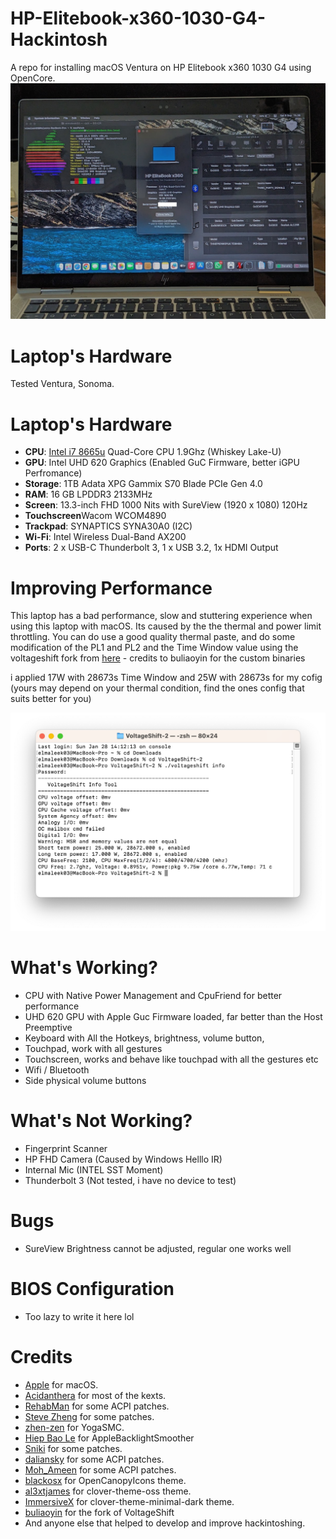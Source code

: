 # HP-Elitebook-x360-1030-G4-Hackintosh


A repo for installing macOS Ventura on HP Elitebook x360 1030 G4 using OpenCore.
![](Images/Screenshot.png)


# Laptop's Hardware 
Tested Ventura, Sonoma.

# Laptop's Hardware 
- <b>CPU</b>: [Intel i7 8665u](https://www.intel.co.id/content/www/id/id/products/sku/193563/intel-core-i78665u-processor-8m-cache-up-to-4-80-ghz/specifications.html) Quad-Core CPU 1.9Ghz (Whiskey Lake-U)
- <b>GPU</b>: Intel UHD 620 Graphics (Enabled GuC Firmware, better iGPU Perfromance)
- <b>Storage</b>: 1TB Adata XPG Gammix S70 Blade PCIe Gen 4.0
- <b>RAM</b>: 16 GB LPDDR3 2133MHz
- <b>Screen</b>: 13.3-inch FHD 1000 Nits with SureView (1920 x 1080) 120Hz
- <b>Touchscreen</b>Wacom WCOM4890
- <b>Trackpad</b>: SYNAPTICS SYNA30A0 (I2C)
- <b>Wi-Fi</b>: Intel Wireless Dual-Band AX200
- <b>Ports</b>: 2 x USB-C Thunderbolt 3, 1 x USB 3.2, 1x HDMI Output

# Improving Performance
This laptop has a bad performance, slow and stuttering experience when using this laptop with macOS. Its caused by the the thermal and power limit throttling. You can do use a good quality thermal paste, and do some modification of the PL1 and PL2 and the Time Window value using the voltageshift fork from [here](https://github.com/daliansky/XiaoMi-Pro/files/3101379/VoltageShift.zip) - credits to buliaoyin for the custom binaries


i applied 17W with 28673s Time Window and 25W with 28673s for my cofig (yours may depend on your thermal condition, find the ones config that suits better for you)

![](Images/voltageshift_info.png)


# What's Working?
- CPU with Native Power Management and CpuFriend for better performance
- UHD 620 GPU with Apple Guc Firmware loaded, far better than the Host Preemptive
- Keyboard with All the Hotkeys, brightness, volume button, 
- Touchpad, work with all gestures
- Touchscreen, works and behave like touchpad with all the gestures etc
- Wifi / Bluetooth
- Side physical volume buttons


# What's Not Working?
- Fingerprint Scanner
- HP FHD Camera (Caused by Windows Helllo IR)
- Internal Mic (INTEL SST Moment)
- Thunderbolt 3 (Not tested, i have no device to test)

# Bugs
- SureView Brightness cannot be adjusted, regular one works well

# BIOS Configuration
- Too lazy to write it here lol


# Credits
- [Apple](https://www.apple.com) for macOS.
- [Acidanthera](https://github.com/acidanthera) for most of the kexts.
- [RehabMan](https://github.com/RehabMan) for some ACPI patches.
- [Steve Zheng](https://github.com/stevezhengshiqi) for some patches.
- [zhen-zen](https://github.com/zhen-zen) for YogaSMC.
- [Hiep Bao Le](https://github.com/hieplpvip) for AppleBacklightSmoother
- [Sniki](https://github.com/Sniki) for some patches.
- [daliansky](https://github.com/daliansky) for some ACPI patches.
- [Moh_Ameen](https://github.com/ameenjuz) for some ACPI patches.
- [blackosx](https://github.com/blackosx/OpenCanopyIcons) for OpenCanopyIcons theme.
- [al3xtjames](https://github.com/al3xtjames) for clover-theme-oss theme.
- [ImmersiveX](https://github.com/ImmersiveX) for clover-theme-minimal-dark theme.
- [buliaoyin](https://github.com/buliaoyin/VoltageShift) for the fork of VoltageShift
- And anyone else that helped to develop and improve hackintoshing.
